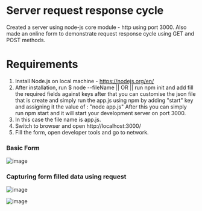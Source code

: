 # Server request response cycle

Created a server using node-js core module - http using port 3000. Also made an online form to demonstrate request response cycle using GET and POST methods.

# Requirements 
1. Install Node.js on local machine - https://nodejs.org/en/
2. After installation, run $ node --fileName || OR ||  run npm init and add fill the required fields against keys after that you can customise the json file that is create and simply run the app.js using npm by adding "start" key and assigning it the value of : "node app.js"
After this you can simply run npm start and it will start your development server on port 3000.
3. In this case the file name is app.js.
4. Switch to browser and open http://localhost:3000/
5. Fill the form, open developer tools and go to network.

### Basic Form
![image](https://user-images.githubusercontent.com/35742041/63143661-0acfa900-c00d-11e9-9582-68d4f37c69d6.png)


### Capturing form filled data using request

![image](https://user-images.githubusercontent.com/35742041/63143802-abbe6400-c00d-11e9-9276-291ecb4491b7.png)

![image](https://user-images.githubusercontent.com/35742041/63143860-f7710d80-c00d-11e9-88eb-1f38b4c3a4a1.png)
